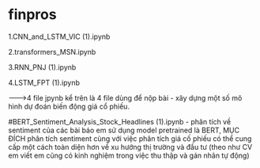 # finpros

1.CNN_and_LSTM_VIC (1).ipynb

2.transformers_MSN.ipynb

3.RNN_PNJ (1).ipynb

4.LSTM_FPT (1).ipynb

--->4 file jpynb kể trên là 4 file dùng để nộp bài - xây dựng một số mô hình dự đoán biến động giá cổ phiếu.

#BERT_Sentiment_Analysis_Stock_Headlines (1).ipynb - phân tích về sentiment của các bài báo em sử dụng model pretrained là BERT, MỤC ĐÍCH phân tích sentiment cùng với việc phân tích giá cố phiếu có thể cung cấp một cách toàn diện hơn về xu hướng thị trường và đầu tư (theo như CV em viết em cũng có kinh nghiệm trong việc thu thập và gán nhãn tự động)
